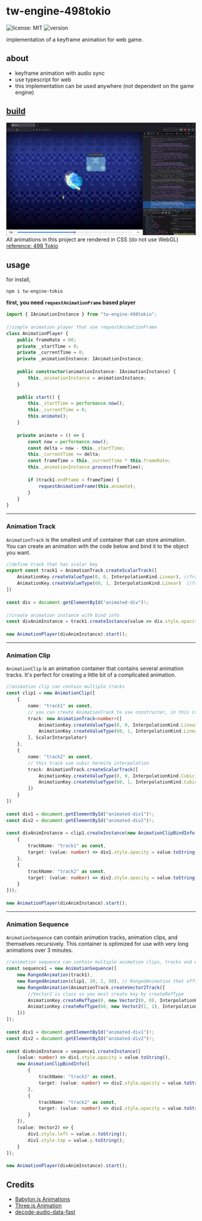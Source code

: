 # tw-engine-498tokio
![license: MIT](https://img.shields.io/github/license/noname0310/tw-engine-498tokio)
![version](https://img.shields.io/npm/v/tw-engine-498tokio)

implementation of a keyframe animation for web game.

## about
- keyframe animation with audio sync
- use typescript for web
- this implementation can be used anywhere (not dependent on the game engine)

## [build](https://noname0310.github.io//tw-engine-498tokio/build/index.html)
![preview](docs/preview.png)
All animations in this project are rendered in CSS (do not use WebGL)
[reference: 498 Tokio](https://www.youtube.com/watch?v=-lHRRVnoE0Y)

## usage
for install,
```npm
npm i tw-engine-tokio
```



**first, you need `requestAnimationFrame` based player**

```typescript
import { IAnimationInstance } from "tw-engine-498tokio";

//simple animation player that use requestAnimationFrame
class AnimationPlayer {
    public frameRate = 60;
    private _startTime = 0;
    private _currentTime = 0;
    private _animationInstance: IAnimationInstance;

    public constructor(animationInstance: IAnimationInstance) {
        this._animationInstance = animationInstance;
    }

    public start() {
        this._startTime = performance.now();
        this._currentTime = 0;
        this.animate();
    }

    private animate = () => {
        const now = performance.now();
        const delta = now - this._startTime;
        this._currentTime += delta;
        const frameTime = this._currentTime * this.frameRate;
        this._animationInstance.process(frameTime);
        
        if (track1.endFrame < frameTime) {
            requestAnimationFrame(this.animate);
        }
    }
}
```

---
### Animation Track
`AnimationTrack` is the smallest unit of container that can store animation.
You can create an animation with the code below and bind it to the object you want.

```typescript
//define track that has scalar key
export const track1 = AnimationTrack.createScalarTrack([
    AnimationKey.createValueType(0, 0, InterpolationKind.Linear), //frame 0, value 0
    AnimationKey.createValueType(60, 1, InterpolationKind.Linear)  //frame 60, value 1
])

const div = document.getElementById("animated-div")!;

//create animation instance with bind info
const divAnimInstance = track1.createInstance(value => div.style.opacity = value.toString());

new AnimationPlayer(divAnimInstance).start();
```

---
### Animation Clip
`AnimationClip` is an animation container that contains several animation tracks. It's perfect for creating a little bit of a complicated animation.

```typescript
//animation clip can contain multiple tracks
const clip1 = new AnimationClip([
    {
        name: "track1" as const,
        // you can create AnimationTrack to use constructor, in this case, AnimationTrack need interpolator
        track: new AnimationTrack<number>([
            AnimationKey.createValueType(0, 0, InterpolationKind.Linear), //frame 0, value 0
            AnimationKey.createValueType(60, 1, InterpolationKind.Linear)  //frame 60, value 1
        ], ScalarInterpolator)
    },
    {
        name: "track2" as const,
        // this track use cubic hermite interpolation
        track: AnimationTrack.createScalarTrack([
            AnimationKey.createValueType(0, 0, InterpolationKind.Cubic, 0, 0), //frame 0, value 0
            AnimationKey.createValueType(60, 1, InterpolationKind.Cubic, 0, 0)  //frame 120, value 1
        ])
    }
])

const div1 = document.getElementById("animated-div1")!;
const div2 = document.getElementById("animated-div2")!;

const divAnimInstance = clip1.createInstance(new AnimationClipBindInfo([
    {
        trackName: "track1" as const,
        target: (value: number) => div1.style.opacity = value.toString()
    },
    {
        trackName: "track2" as const,
        target: (value: number) => div2.style.opacity = value.toString()
    }
]));

new AnimationPlayer(divAnimInstance).start();
```

---
### Animation Sequence
`AnimationSequence` can contain animation tracks, animation clips, and themselves recursively.
This container is optimized for use with very long animations over 3 minutes.

```typescript
//animation sequence can contain multiple animation clips, tracks and even them self
const sequence1 = new AnimationSequence([
    new RangedAnimation(track1),
    new RangedAnimation(clip1, 20, 1, 50), // RangedAnimation that offset 20, start frame 1, end frame 50
    new RangedAnimation(AnimationTrack.createVector2Track([
        //Vector2 is class so you must create key by createRefType
        AnimationKey.createRefType(0, new Vector2(0, 0), InterpolationKind.Linear), //frame 0, value 0, 0
        AnimationKey.createRefType(60, new Vector2(1, 1), InterpolationKind.Linear)  //frame 60, value 1, 1
    ]))
]);

const div1 = document.getElementById("animated-div1")!;
const div2 = document.getElementById("animated-div2")!;

const divAnimInstance = sequence1.createInstance([
    (value: number) => div1.style.opacity = value.toString(),
    new AnimationClipBindInfo([
        {
            trackName: "track1" as const,
            target: (value: number) => div2.style.opacity = value.toString()
        },
        {
            trackName: "track2" as const,
            target: (value: number) => div2.style.opacity = value.toString()
        }
    ]),
    (value: Vector2) => {
        div1.style.left = value.x.toString();
        div1.style.top = value.y.toString();
    }
]);

new AnimationPlayer(divAnimInstance).start();
```

## Credits

- [Babylon.js Animations](https://github.com/BabylonJS/Babylon.js/tree/master/packages/dev/core/src/Animations)
- [Three.js Animation](https://github.com/mrdoob/three.js/tree/dev/src/animation)
- [decode-audio-data-fast](https://github.com/soundcut/decode-audio-data-fast)